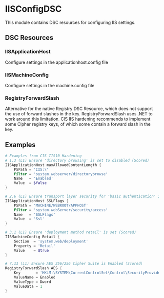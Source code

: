 
# IISConfigDSC
This module contains DSC resources for configuring IIS settings.

## DSC Resources

### IISApplicationHost
Configure settings in the applicationhost.config file

### IISMachineConfig
Configure settings in the machine.config file

### RegistryForwardSlash
Alternative for the native Registry DSC Resource, which does not support the use of forward slashes in the key. RegistryForwardSlash uses .NET to work around this limitation. CIS IIS hardening recommends to implement some Cipher registry keys, of which some contain a forward slash in the key. 

## Examples
```Powershell 
# Examples from CIS IIS10 Hardening
# 1.3 (L1) Ensure 'directory browsing' is set to disabled (Scored)
IISApplicationHost maxAllowedContentLength {
    PSPath = 'IIS:\'
    Filter = 'system.webserver/directorybrowse'
    Name   = 'Enabled'
    Value  = $false
}

# 2.6 (L1) Ensure transport layer security for 'basic authentication' is configured (Scored)
IISApplicationHost SSLFlags {
    PSPath = 'MACHINE/WEBROOT/APPHOST'
    Filter = 'system.webServer/security/access'
    Name   = 'SSLFlags'
    Value  = 'Ssl'
}

# 3.1 (L1) Ensure 'deployment method retail' is set (Scored)
IISMachineConfig Retail {
    Section  = 'system.web/deployment'
    Property = 'Retail'
    Value    = $true
}

# 7.11 (L1) Ensure AES 256/256 Cipher Suite is Enabled (Scored)
RegistryForwardSlash AES {
    Key       = 'HKLM:\SYSTEM\CurrentControlSet\Control\SecurityProviders\SCHANNEL\Ciphers\AES 256/256'
    ValueName = Enabled
    ValueType = Dword
    ValueData = 1
}
```
